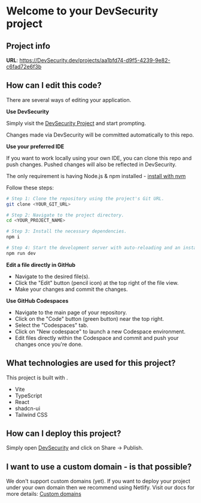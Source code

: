 # Welcome to your DevSecurity project

## Project info

**URL**: https://DevSecurity.dev/projects/aa1bfd74-d9f5-4239-9e82-c6fad72e6f3b

## How can I edit this code?

There are several ways of editing your application.

**Use DevSecurity**

Simply visit the [DevSecurity Project](https://DevSecurity.dev/projects/aa1bfd74-d9f5-4239-9e82-c6fad72e6f3b) and start prompting.

Changes made via DevSecurity will be committed automatically to this repo.

**Use your preferred IDE**

If you want to work locally using your own IDE, you can clone this repo and push changes. Pushed changes will also be reflected in DevSecurity.

The only requirement is having Node.js & npm installed - [install with nvm](https://github.com/nvm-sh/nvm#installing-and-updating)

Follow these steps:

```sh
# Step 1: Clone the repository using the project's Git URL.
git clone <YOUR_GIT_URL>

# Step 2: Navigate to the project directory.
cd <YOUR_PROJECT_NAME>

# Step 3: Install the necessary dependencies.
npm i

# Step 4: Start the development server with auto-reloading and an instant preview.
npm run dev
```

**Edit a file directly in GitHub**

- Navigate to the desired file(s).
- Click the "Edit" button (pencil icon) at the top right of the file view.
- Make your changes and commit the changes.

**Use GitHub Codespaces**

- Navigate to the main page of your repository.
- Click on the "Code" button (green button) near the top right.
- Select the "Codespaces" tab.
- Click on "New codespace" to launch a new Codespace environment.
- Edit files directly within the Codespace and commit and push your changes once you're done.

## What technologies are used for this project?

This project is built with .

- Vite
- TypeScript
- React
- shadcn-ui
- Tailwind CSS

## How can I deploy this project?

Simply open [DevSecurity](https://DevSecurity.dev/projects/aa1bfd74-d9f5-4239-9e82-c6fad72e6f3b) and click on Share -> Publish.

## I want to use a custom domain - is that possible?

We don't support custom domains (yet). If you want to deploy your project under your own domain then we recommend using Netlify. Visit our docs for more details: [Custom domains](https://docs.DevSecurity.dev/tips-tricks/custom-domain/)
